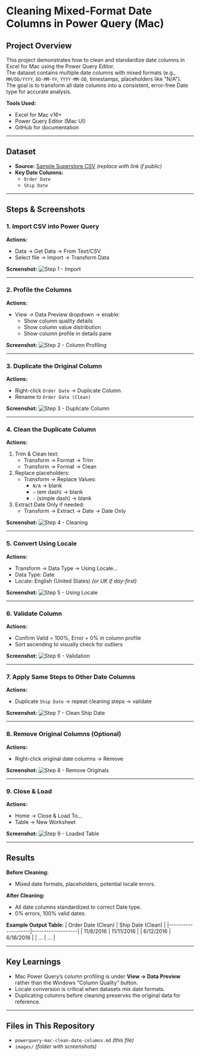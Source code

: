 # Cleaning Mixed-Format Date Columns in Power Query (Mac)

## Project Overview
This project demonstrates how to clean and standardize date columns in Excel for Mac using the Power Query Editor.  
The dataset contains multiple date columns with mixed formats (e.g., `MM/DD/YYYY`, `DD-MM-YY`, `YYYY-MM-DD`, timestamps, placeholders like "N/A").  
The goal is to transform all date columns into a consistent, error-free Date type for accurate analysis.

**Tools Used:**
- Excel for Mac v16+
- Power Query Editor (Mac UI)
- GitHub for documentation

---

## Dataset
- **Source:** [Sample Superstore CSV](#) *(replace with link if public)*
- **Key Date Columns:**  
  - `Order Date`
  - `Ship Date`

---

## Steps & Screenshots

### 1. Import CSV into Power Query
**Actions:**
- Data → Get Data → From Text/CSV
- Select file → Import → Transform Data

**Screenshot:**
![Step 1 - Import](images/step1-import.png)

---

### 2. Profile the Columns
**Actions:**
- View → Data Preview dropdown → enable:
  - Show column quality details
  - Show column value distribution
  - Show column profile in details pane

**Screenshot:**
![Step 2 - Column Profiling](images/step2-column-profile.png)

---

### 3. Duplicate the Original Column
**Actions:**
- Right-click `Order Date` → Duplicate Column
- Rename to `Order Date (Clean)`

**Screenshot:**
![Step 3 - Duplicate Column](images/step3-duplicate.png)

---

### 4. Clean the Duplicate Column
**Actions:**
1. Trim & Clean text:
   - Transform → Format → Trim
   - Transform → Format → Clean
2. Replace placeholders:
   - Transform → Replace Values:
     - `N/A` → blank
     - `—` (em dash) → blank
     - `-` (simple dash) → blank
3. Extract Date Only if needed:
   - Transform → Extract → Date → Date Only

**Screenshot:**
![Step 4 - Cleaning](images/step4-cleaning.png)

---

### 5. Convert Using Locale
**Actions:**
- Transform → Data Type → Using Locale…
- Data Type: Date
- Locale: English (United States) *(or UK if day-first)*

**Screenshot:**
![Step 5 - Using Locale](images/step5-using-locale.png)

---

### 6. Validate Column
**Actions:**
- Confirm Valid = 100%, Error = 0% in column profile
- Sort ascending to visually check for outliers

**Screenshot:**
![Step 6 - Validation](images/step6-validation.png)

---

### 7. Apply Same Steps to Other Date Columns
**Actions:**
- Duplicate `Ship Date` → repeat cleaning steps → validate

**Screenshot:**
![Step 7 - Clean Ship Date](images/step7-clean-ship-date.png)

---

### 8. Remove Original Columns (Optional)
**Actions:**
- Right-click original date columns → Remove

**Screenshot:**
![Step 8 - Remove Originals](images/step8-remove-originals.png)

---

### 9. Close & Load
**Actions:**
- Home → Close & Load To…
- Table → New Worksheet

**Screenshot:**
![Step 9 - Loaded Table](images/step9-loaded-table.png)

---

## Results
**Before Cleaning:**
- Mixed date formats, placeholders, potential locale errors.

**After Cleaning:**
- All date columns standardized to correct Date type.
- 0% errors, 100% valid dates.

**Example Output Table:**
| Order Date (Clean) | Ship Date (Clean) |
|--------------------|-------------------|
| 11/8/2016          | 11/11/2016        |
| 6/12/2016          | 6/16/2016         |
| ...                | ...               |

---

## Key Learnings
- Mac Power Query’s column profiling is under **View → Data Preview** rather than the Windows “Column Quality” button.
- Locale conversion is critical when datasets mix date formats.
- Duplicating columns before cleaning preserves the original data for reference.

---

## Files in This Repository
- `powerquery-mac-clean-date-columns.md` *(this file)*
- `images/` *(folder with screenshots)*